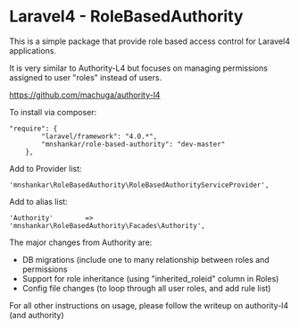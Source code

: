 Laravel4 - RoleBasedAuthority
=============================
This is a simple package that provide role based access control for Laravel4 applications.

It is very similar to Authority-L4 but focuses on managing permissions assigned to 
user "roles" instead of users.

https://github.com/machuga/authority-l4

To install via composer:

```
"require": {
		"laravel/framework": "4.0.*",
		"mnshankar/role-based-authority": "dev-master"
	},
```
Add to Provider list:
```
'mnshankar\RoleBasedAuthority\RoleBasedAuthorityServiceProvider',
```
Add to alias list:
```
'Authority'        => 'mnshankar\RoleBasedAuthority\Facades\Authority',
```

The major changes from Authority are:
* DB migrations (include one to many relationship between roles and permissions
* Support for role inheritance (using "inherited_roleid" column in Roles)
* Config file changes (to loop through all user roles, and add rule list)

For all other instructions on usage, please follow the writeup on authority-l4 (and authority)
